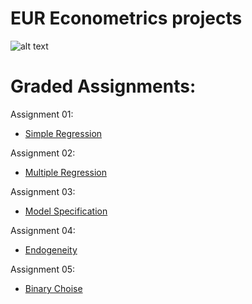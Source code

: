 # EUR Econometrics projects

![alt text](https://upload.wikimedia.org/wikipedia/commons/thumb/0/0a/Logo_Erasmus_Universiteit_Rotterdam.svg/2000px-Logo_Erasmus_Universiteit_Rotterdam.svg.png)

# Graded Assignments:

Assignment 01:

* [Simple Regression](https://github.com/fedorovic82/Econometrics/tree/master/Assignment01) 

Assignment 02:

* [Multiple Regression](https://github.com/fedorovic82/Econometrics/tree/master/Assignment02)

Assignment 03:

* [Model Specification](https://github.com/fedorovic82/Econometrics/tree/master/Assignment03)

Assignment 04:

* [Endogeneity](https://github.com/fedorovic82/Econometrics/tree/master/Assignment04)

Assignment 05:

* [Binary Choise](https://github.com/fedorovic82/Econometrics/tree/master/Assignment05)
